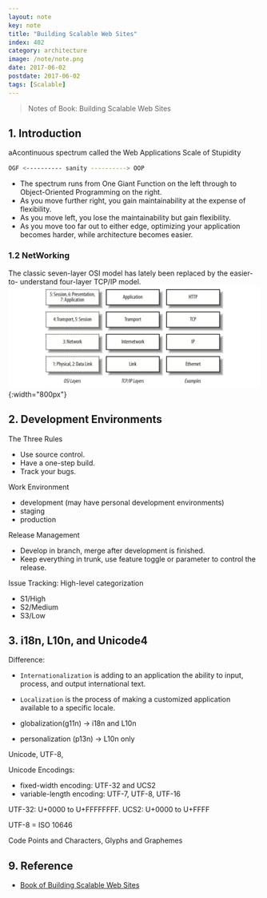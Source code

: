```yaml
---
layout: note
key: note
title: "Building Scalable Web Sites"
index: 402
category: architecture
image: /note/note.png
date: 2017-06-02
postdate: 2017-06-02
tags: [Scalable]
---
```


> Notes of Book: Building Scalable Web Sites

## 1. Introduction
aAcontinuous spectrum called the Web Applications Scale of Stupidity
```sh
OGF <---------- sanity ----------> OOP
```
* The spectrum runs from One Giant Function on the left through to Object-Oriented Programming on the right.
* As you move further right, you gain maintainability at the expense of flexibility.
* As you move left, you lose the maintainability but gain flexibility.
* As you move too far out to either edge, optimizing your application becomes harder, while architecture becomes easier.

### 1.2 NetWorking
The classic seven-layer OSI model has lately been replaced by the easier-to- understand four-layer TCP/IP model.
![image](/public/notes/building-scalable-web-sites/tcpip_model.png){:width="800px"}  

## 2. Development Environments
The Three Rules
* Use source control.
* Have a one-step build.
* Track your bugs.

Work Environment
* development (may have personal development environments)
* staging
* production

Release Management
* Develop in branch, merge after development is finished.
* Keep everything in trunk, use feature toggle or parameter to control the release.

Issue Tracking: High-level categorization
* S1/High
* S2/Medium
* S3/Low

## 3. i18n, L10n, and Unicode4
Difference:
* `Internationalization` is adding to an application the ability to input, process, and output international text.
* `Localization` is the process of making a customized application available to a specific locale.

* globalization(g11n) -> i18n and L10n
* personalization (p13n) -> L10n only

Unicode, UTF-8,

Unicode Encodings:
* fixed-width encoding: UTF-32 and UCS2
* variable-length encoding: UTF-7, UTF-8, UTF-16

UTF-32: U+0000 to U+FFFFFFFF.
UCS2: U+0000 to U+FFFF

UTF-8 = ISO 10646


Code Points and Characters, Glyphs and Graphemes



## 9. Reference
* [Book of Building Scalable Web Sites](https://www.amazon.com/Building-Scalable-Web-Sites-Applications/dp/0596102356)
